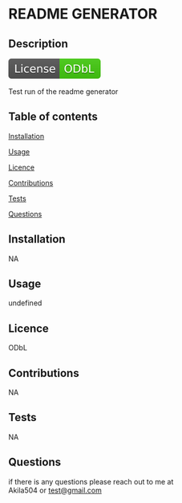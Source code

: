 # README GENERATOR  
   ## Description 
   ![LICENSE](Assets/ODbL.svg) 

   Test run of the readme generator 
   ## Table of contents 
   [Installation](#installation) 

   [Usage](#usage) 

   [Licence](#licence) 

   [Contributions](#contributions) 

   [Tests](#tests) 
   
   [Questions](#questions) 

   ## Installation 
   NA  
   ## Usage 
   undefined  
   ## Licence 
   ODbL  
   ## Contributions 
   NA 
   ## Tests 
   NA 
   ## Questions 
   if there is any questions please reach out to me at  
   Akila504 or test@gmail.com
